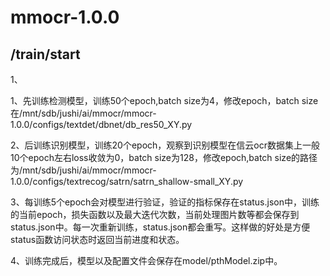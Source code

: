 # mmocr-1.0.0

## /train/start
1、

1、先训练检测模型，训练50个epoch,batch size为4，修改epoch，batch size在/mnt/sdb/jushi/ai/mmocr/mmocr-1.0.0/configs/textdet/dbnet/db_res50_XY.py

2、后训练识别模型，训练20个epoch，观察到识别模型在信云ocr数据集上一般10个epoch左右loss收敛为0，batch size为128，修改epoch,batch size的路径为/mnt/sdb/jushi/ai/mmocr/mmocr-1.0.0/configs/textrecog/satrn/satrn_shallow-small_XY.py

3、每训练5个epoch会对模型进行验证，验证的指标保存在status.json中，训练的当前epoch，损失函数以及最大迭代次数，当前处理图片数等都会保存到status.json中。每一次重新训练，status.json都会重写。这样做的好处是方便status函数访问状态时返回当前进度和状态。

4、训练完成后，模型以及配置文件会保存在model/pthModel.zip中。
